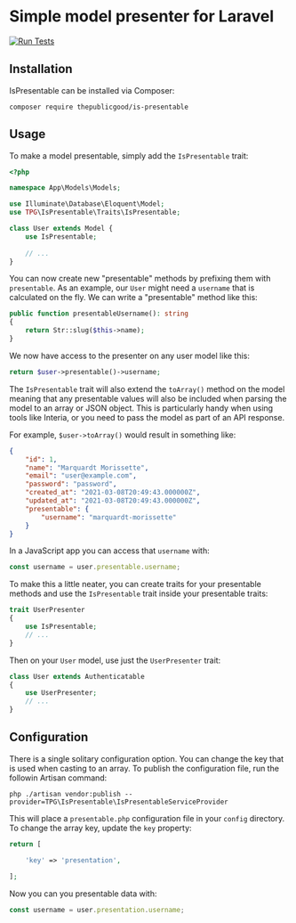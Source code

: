 # Simple model presenter for Laravel

[![Run Tests](https://github.com/tpg/is-presentable/actions/workflows/php.yml/badge.svg)](https://github.com/tpg/is-presentable/actions/workflows/php.yml)

## Installation

IsPresentable can be installed via Composer:

```
composer require thepublicgood/is-presentable
```

## Usage

To make a model presentable, simply add the `IsPresentable` trait:

```php
<?php

namespace App\Models\Models;

use Illuminate\Database\Eloquent\Model;
use TPG\IsPresentable\Traits\IsPresentable;

class User extends Model {
    use IsPresentable;
    
    // ...
}
```

You can now create new "presentable" methods by prefixing them with `presentable`. As an example, our `User` might need
a `username` that is calculated on the fly. We can write a "presentable" method like this:

```php
public function presentableUsername(): string
{
    return Str::slug($this->name);  
}
```

We now have access to the presenter on any user model like this:

```php
return $user->presentable()->username;
```

The `IsPresentable` trait will also extend the `toArray()` method on the model meaning that any presentable values will
also be included when parsing the model to an array or JSON object. This is particularly handy when using tools like
Interia, or you need to pass the model as part of an API response.

For example, `$user->toArray()` would result in something like:

```json
{
    "id": 1,
    "name": "Marquardt Morissette",
    "email": "user@example.com",
    "password": "password",
    "created_at": "2021-03-08T20:49:43.000000Z",
    "updated_at": "2021-03-08T20:49:43.000000Z",
    "presentable": {
        "username": "marquardt-morissette"
    }
}
```

In a JavaScript app you can access that `username` with:

```javascript
const username = user.presentable.username;
```

To make this a little neater, you can create traits for your presentable methods and use the `IsPresentable` trait inside your presentable traits:

```php
trait UserPresenter
{
    use IsPresentable;
    // ...
}
```

Then on your `User` model, use just the `UserPresenter` trait:

```php
class User extends Authenticatable
{
    use UserPresenter;
    // ...
}
```

## Configuration
There is a single solitary configuration option. You can change the key that is used when casting to an array. To publish the configuration file, run the followin Artisan command:

```
php ./artisan vendor:publish --provider=TPG\IsPresentable\IsPresentableServiceProvider
```

This will place a `presentable.php` configuration file in your `config` directory. To change the array key, update the `key` property:

```php
return [

    'key' => 'presentation',

];
```

Now you can you presentable data with:

```javascript
const username = user.presentation.username;
```
